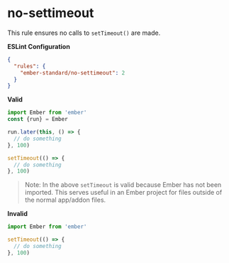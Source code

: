 # no-settimeout

This rule ensures no calls to `setTimeout()` are made.

**ESLint Configuration**

```json
{
  "rules": {
    "ember-standard/no-settimeout": 2
  }
}
```

**Valid**

```js
import Ember from 'ember'
const {run} = Ember

run.later(this, () => {
  // do something
}, 100)
```

```js
setTimeout(() => {
  // do something
}, 100)
```

> Note: In the above `setTimeout` is valid because Ember has not been imported.
This serves useful in an Ember project for files outside of the normal app/addon
files.

**Invalid**

```js
import Ember from 'ember'

setTimeout(() => {
  // do something
}, 100)
```
